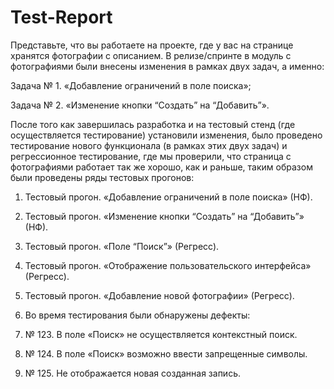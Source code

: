 # Test-Report

Представьте, что вы работаете на проекте, где у вас на странице хранятся фотографии с описанием. В релизе/спринте в модуль с фотографиями были внесены изменения в рамках двух задач, а именно:

Задача № 1. «Добавление ограничений в поле поиска»;

Задача № 2. «Изменение кнопки “Создать” на “Добавить”».

После того как завершилась разработка и на тестовый стенд (где осуществляется тестирование) установили изменения, было проведено тестирование нового функционала (в рамках этих двух задач) и регрессионное тестирование, где мы проверили, что страница с фотографиями работает так же хорошо, как и раньше, таким образом были проведены ряды тестовых прогонов:

1. Тестовый прогон. «Добавление ограничений в поле поиска» (НФ).
2. Тестовый прогон. «Изменение кнопки “Создать” на “Добавить”» (НФ).
3. Тестовый прогон. «Поле “Поиск”» (Регресс).
4. Тестовый прогон. «Отображение пользовательского интерфейса» (Регресс).
5. Тестовый прогон. «Добавление новой фотографии» (Регресс).
6. Во время тестирования были обнаружены дефекты:

1. № 123. В поле «Поиск» не осуществляется контекстный поиск.
2. № 124. В поле «Поиск» возможно ввести запрещенные символы.
3. № 125. Не отображается новая созданная запись.
